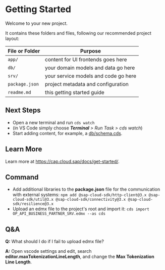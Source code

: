 # Getting Started

Welcome to your new project.

It contains these folders and files, following our recommended project layout:

File or Folder | Purpose
---------|----------
`app/` | content for UI frontends goes here
`db/` | your domain models and data go here
`srv/` | your service models and code go here
`package.json` | project metadata and configuration
`readme.md` | this getting started guide


## Next Steps

- Open a new terminal and run `cds watch`
- (in VS Code simply choose _**Terminal** > Run Task > cds watch_)
- Start adding content, for example, a [db/schema.cds](db/schema.cds).


## Learn More

Learn more at https://cap.cloud.sap/docs/get-started/.

## Command 
- Add additional libraries to the **package.json** file for the communication with external systems: `npm add @sap-cloud-sdk/http-client@3.x @sap-cloud-sdk/util@3.x @sap-cloud-sdk/connectivity@3.x @sap-cloud-sdk/resilience@3.x`
- Upload an edmx file to the project's root and import it: `cds import OP_API_BUSINESS_PARTNER_SRV.edmx --as cds`

## Q&A

**Q:** What should I do if I fail to upload edmx file?

**A:** Open vscode settings and edit, search **editor.maxTokenizationLineLength**, and change the **Max Tokenization Line Length**.